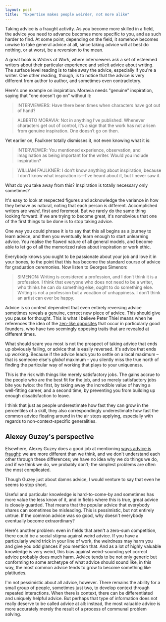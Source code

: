 ```yaml
---
layout: post
title:  "Expertise makes people weirder, not more alike"
---
```


Taking advice is a fraught activity. As you become more skilled in a field, the advice you need to advance becomes more specific to you, and as such harder to find. At some point, depending on the field, it somehow becomes unwise to take general advice at all, since taking advice will at best do nothing, or at worst, be a reversion to the mean.

A great book is _Writers at Work_, where interviewers ask a set of esteemed writers about their particular experience and solicit advice about writing. The surface level reading is to take away the advice, especially if you're a writer. One other reading, though, is to notice that the advice is very different from author to author, and sometimes even contradictory.

Here's one example on inspiration. Moravia needs "genuine" inspiration, saying that "one doesn't go on" without it:

> INTERVIEWERS: Have there been times when characters have got out of hand?

> ALBERTO MORAVIA: Not in anything I’ve published. Whenever characters get out of control, it’s a sign that the work has not arisen from genuine inspiration. One doesn’t go on then.

Yet earlier on, Faulkner totally dismisses it, not even knowing what it is:

> INTERVIEWER: You mentioned experience, observation, and imagination as being important for the writer. Would you include inspiration?

> WILLIAM FAULKNER: I don’t know anything about inspiration, because I don’t know what inspiration is—I’ve heard about it, but I never saw it.


What do you take away from this? Inspiration is totally necessary only sometimes? 

It's easy to look at respected figures and acknowledge the variance in how they behave as natural, noting that each person is different. Accomplished writers are _weird_, first and foremost. But we rarely do the same thing looking forward: if we are trying to become great, it's nonobvious that one of the first things to be done is to stop taking advice.

One way you could phrase it is to say that this all begins as a journey to learn advice, and then you eventually learn enough to start unlearning advice. You realise the flawed nature of all general models, and become able to let go of all the memorized rules about inspiration or work ethic.

Everybody knows you ought to be passionate about your job and love it in your bones, to the point that this has become the standard course of advice for graduation ceremonies. Now listen to Georges Simenon:

> SIMENON: Writing is considered a profession, and I don’t think it is a profession. I think that everyone who does not need to be a writer, who thinks he can do something else, ought to do something else. Writing is not a profession but a vocation of unhappiness. I don’t think an artist can ever be happy.

Advice is so context dependent that even entirely reversing advice sometimes reveals a genuine, correct new piece of advice. This should give you pause for thought.  This is what I believe Peter Thiel means when he references the idea of the [zen-like opposites](https://www.scotthyoung.com/blog/2015/04/07/paradoxical-virtues/) that occur in particularly good founders, who have two seemingly opposing traits that are revealed at different times.

What should scare you most is not the prospect of taking advice that ends up obviously failing, or advice that is easily reversed. It's advice that ends up working. Because if the advice leads you to settle on a local maximum – that is someone else's _global_ maximum – you silently miss the true north of finding the particular way of working that plays to your uniqueness. 

This is the risk with things like merely satisfactory jobs. The gains accrue to the people who are the best fit for the job, and so merely satisfactory jobs bite you twice: the first, by taking away the incredible value of having a well-fitting career, and a second time, by preventing you from building up enough dissatisfaction to leave. 

I think that just as people underestimate how fast they can grow in the percentiles of a skill, they also correspondingly underestimate how fast the common advice floating around in the air stops applying, especially with regards to non-context-specific generalities.

## Alexey Guzey's perspective

Elsewhere, Alexey Guzey does a good job at mentioning [ways advice is fraught](https://guzey.com/advice/): we are more different than we think, and we don't understand each other through these differences; we have no idea why we do things we do, and if we think we do, we probably don't; the simplest problems are often the most complicated.

Though Guzey just about damns advice, I would venture to say that even he seems to stop short.

Useful and particular knowledge is hard-to-come-by and sometimes has more value the less know of it, and in fields where this is true, great advice is closely guarded. That means that the popular advice that everybody shares can sometimes be misleading. This is pessimistic, but not entirely untrue. If the common advice was so good, why doesn't everybody eventually become extraordinary?

Here's another problem: even in fields that aren't a zero-sum competition, there could be a social stigma against weird advice. If you have a particularly weird trick in your line of work, the weirdness may harm you and give you odd glances if you mention that. And as a lot of highly valuable knowledge is very weird, this bias against weird-sounding yet correct advice probably does much harm. Advice tends to be not only generic but conforming to some archetype of what advice should sound like, in this way, the most common advice tends to grow to become something like platitudes.

I'm not pessimistic about all advice, however. There remains the ability for a small group of people, sometimes just two, to develop context through repeated interactions. When there is context, there can be differentiated and uniquely helpful advice. But perhaps that type of information does not really deserve to be called advice at all: instead, the most valuable advice is more accurately merely the result of a process of communal problem solving.
